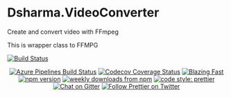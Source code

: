 # Dsharma.VideoConverter
Create and convert video with FFmpeg 

This is wrapper class to FFMPG 

[![Build Status](https://dharmeshsharma.visualstudio.com/Dsharma.VideoConverter/_apis/build/status/dharmeshsharma.Dsharma.VideoConverter?branchName=master)](https://dharmeshsharma.visualstudio.com/Dsharma.VideoConverter/_build/latest?definitionId=3&branchName=master)

<p align="center">
 
  <a href="#">
    <img alt="Azure Pipelines Build Status" src="https://img.shields.io/azure-devops/build/prettier/79013671-677c-4846-a6d8-3050d40e21c0/5.svg?style=flat-square&label=build&branchName=master"></a>
  <a href="#">
    <img alt="Codecov Coverage Status" src="https://img.shields.io/codecov/c/github/prettier/prettier.svg?style=flat-square"></a>
  <a href="#">
    <img alt="Blazing Fast" src="https://img.shields.io/badge/speed-blazing%20%F0%9F%94%A5-brightgreen.svg?style=flat-square"></a>
  <br/>
  <a href="#">
    <img alt="npm version" src="https://img.shields.io/npm/v/prettier.svg?style=flat-square"></a>
  <a href="#">
    <img alt="weekly downloads from npm" src="https://img.shields.io/npm/dw/prettier.svg?style=flat-square"></a>
  <a href="#badge">
    <img alt="code style: prettier" src="https://img.shields.io/badge/code_style-prettier-ff69b4.svg?style=flat-square"></a>
  <a href="#">
    <img alt="Chat on Gitter" src="https://img.shields.io/gitter/room/jlongster/prettier.svg?style=flat-square"></a>
  <a href="#">
    <img alt="Follow Prettier on Twitter" src="https://img.shields.io/twitter/follow/prettiercode.svg?label=follow+prettier&style=flat-square"></a>
</p>


